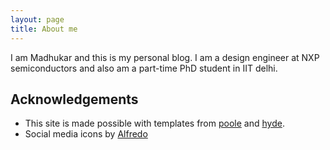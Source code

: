 ```yaml
---
layout: page
title: About me
---
```


I am Madhukar and this is my personal blog. I am a design engineer at NXP semiconductors and also am a part-time PhD student in IIT delhi. 

## Acknowledgements
 - This site is made possible with templates from [poole](https://github.com/poole/poole) and [hyde](https://github.com/poole/hyde).
 - Social media icons by [Alfredo](https://www.iconfinder.com/AlfredoCreates)
